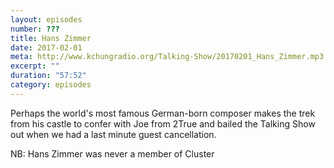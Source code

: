 ```yaml
---
layout: episodes
number: ???
title: Hans Zimmer
date: 2017-02-01
meta: http://www.kchungradio.org/Talking-Show/20170201_Hans_Zimmer.mp3
excerpt: ""
duration: "57:52"
category: episodes
---
```


Perhaps the world's most famous German-born composer makes the trek from his castle to confer with Joe from 2True and bailed the Talking Show out when we had a last minute guest cancellation. 

NB: Hans Zimmer was never a member of Cluster
